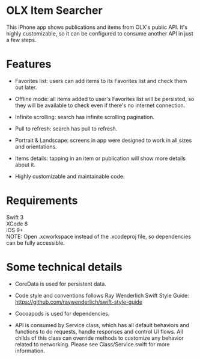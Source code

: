 # OLX Item Searcher
This iPhone app shows publications and items from OLX's public API. It's highly customizable, so it can be configured to consume another API in just a few steps.

# Features
* Favorites list: users can add items to its Favorites list and check them out later.

* Offline mode: all items added to user's Favorites list will be persisted, so they will be available to check even if there's no internet connection.

* Infinite scrolling: search has infinite scrolling pagination.

* Pull to refresh: search has pull to refresh.

* Portrait & Landscape: screens in app were designed to work in all sizes and orientations.

* Items details: tapping in an item or publication will show more details about it.

* Highly customizable and maintainable code.

# Requirements
Swift 3  
XCode 8  
iOS 9+  
NOTE: Open .xcworkspace instead of the .xcodeproj file, so dependencies can be fully accessible.

# Some technical details

* CoreData is used for persistent data.

* Code style and conventions follows Ray Wenderlich Swift Style Guide: https://github.com/raywenderlich/swift-style-guide

* Cocoapods is used for dependencies.

* API is consumed by Service class, which has all default behaviors and functions to do requests, handle responses and control UI flows. All childs of this class can override methods to customize any behavior related to networking. Please see Class/Service.swift for more information.
